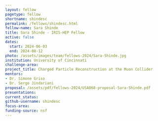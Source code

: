 ```yaml
---
layout: fellow
pagetype: fellow
shortname: shindesc
permalink: /fellows/shindesc.html
fellow-name: Sara Shinde
title: Sara Shinde - IRIS-HEP Fellow
active: false
dates:
  start: 2024-06-03
  end: 2024-08-12
photo: /assets/images/team/fellows-2024/Sara-Shinde.jpg
institution: University of Cincinnati
challenge-area:
project_title: Charged Particle Reconstruction at the Muon Collider
mentors:
- Dr. Simone Griso
- Dr. Sergo Jindariani
proposal: /assets/pdf/fellows-2024/USA068-proposal-Sara-Shinde.pdf
presentations:
current_status:
github-username: shindesc
focus-area:
funding-source: nsf
---
```

